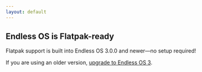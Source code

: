 ```yaml
---
layout: default
---
```

## Endless OS is Flatpak-ready

Flatpak support is built into Endless OS 3.0.0 and newer—no setup required!

If you are using an older version, [upgrade to Endless OS 3](https://community.endlessos.com/t/upgrade-from-endless-os-2-x-to-endless-os-3/967).

<!--
Written with love using [Apostrophe](https://flathub.org/apps/details/org.gnome.gitlab.somas.Apostrophe).
-->
